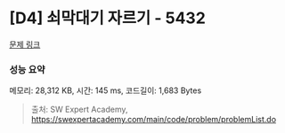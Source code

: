 # [D4] 쇠막대기 자르기 - 5432 

[문제 링크](https://swexpertacademy.com/main/code/problem/problemDetail.do?contestProbId=AWVl47b6DGMDFAXm) 

### 성능 요약

메모리: 28,312 KB, 시간: 145 ms, 코드길이: 1,683 Bytes



> 출처: SW Expert Academy, https://swexpertacademy.com/main/code/problem/problemList.do